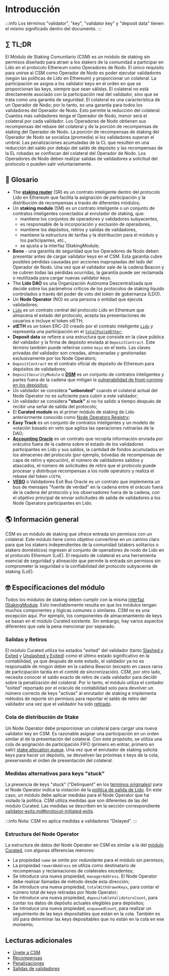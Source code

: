 # Introducción

:::info
Los términos "validator", "key", "validator key" y "deposit data" tienen el mismo significado dentro del documento.
:::

## ∑ TL;DR
El Módulo de Staking Comunitario (CSM) es un módulo de staking sin permisos diseñado para atraer a los stakers de la comunidad a participar en Lido en el protocolo Ethereum como Operadores de Nodo. El único requisito para unirse al CSM como Operador de Nodo es poder ejecutar validadores (según las políticas de Lido en Ethereum) y proporcionar un colateral. La participación se asigna a los validator keys en el orden en que se proporcionan las keys, siempre que sean válidas. El colateral no está directamente asociado con la participación real del validador, sino que se trata como una garantía de seguridad. El colateral es una característica de un Operador de Nodo; por lo tanto, es una garantía para todos los validadores del Operador de Nodo. Esto permite la reducción del colateral. Cuantos más validadores tenga el Operador de Nodo, menor será el colateral por cada validador. Los Operadores de Nodo obtienen sus recompensas del rebase del colateral y de la porción de recompensas de staking del Operador de Nodo. La porción de recompensas de staking del Operador de Nodo se socializa (promedia) si los validadores superan el umbral. Las penalizaciones acumuladas de la CL que resulten en una reducción del saldo por debajo del saldo de depósito y las recompensas de la EL robadas se confiscan del colateral del Operador de Nodo. Los Operadores de Nodo deben realizar salidas de validadores a solicitud del protocolo o pueden salir voluntariamente.

## 📓 Glosario
- The [**staking router**](../../contracts/staking-router.md) (SR) es un contrato inteligente dentro del protocolo Lido en Ethereum que facilita la asignación de participación y la distribución de recompensas a través de diferentes módulos;
- Un **staking module** (SM) es un contrato inteligente o un conjunto de contratos inteligentes conectados al enrutador de staking, que:
  - mantiene los conjuntos de operadores y validadores subyacentes,
  - es responsable de la incorporación y exclusión de operadores,
  - mantiene los depósitos, retiros y salidas de validadores,
  - mantiene la estructura de tarifas y la distribución para el módulo y los participantes, etc.,
  - se ajusta a la interfaz IStakingModule;
- **Bono** - una garantía de seguridad que los Operadores de Nodo deben presentar antes de cargar validator keys en el CSM. Esta garantía cubre posibles pérdidas causadas por acciones inapropiadas del lado del Operador de Nodo. Una vez que el validador sale de la cadena Beacon y se cubren todas las pérdidas ocurridas, la garantía puede ser reclamada o reutilizada para cargar nuevas validator keys.
- The **Lido DAO** es una Organización Autónoma Descentralizada que decide sobre los parámetros críticos de los protocolos de staking líquido controlados a través del poder de voto del token de gobernanza (LDO).
- Un **Node Operator** (NO) es una persona o entidad que ejecuta validadores;
- [`Lido`](../../contracts/lido.md) es un contrato central del protocolo Lido en Ethereum que almacena el estado del protocolo, acepta las presentaciones de usuarios e incluye el token stETH;
- **stETH** es un token ERC-20 creado por el contrato inteligente [`Lido`](https://etherscan.io/address/0xae7ab96520DE3A18E5e111B5EaAb095312D7fE84) y representa una participación en el [`totalPooledEther`](../../contracts/lido.md#rebase);
- **Deposit data** se refiere a una estructura que consiste en la clave pública del validador y la firma de depósito enviada al `DepositContract`. Este término también puede referirse como `keys` en el texto. Las claves privadas del validador son creadas, almacenadas y gestionadas exclusivamente por los Node Operators;
- `DepositContract` es el contrato oficial de depósito de Ethereum para depósitos de validadores;
- `DepositSecurityModule` o [**DSM**](../../guías/deposit-security-manual.md) es un conjunto de contratos inteligentes y partes fuera de la cadena que mitigan la [vulnerabilidad de front-running en los depósitos](../../guías/deposit-security-manual.md#la-vulnerabilidad);
- Un validador se considera **"unbonded"** cuando el colateral actual del Node Operator no es suficiente para cubrir a este validador;
- Un validador se considera **"stuck"** si no ha salido a tiempo después de recibir una señal de salida del protocolo;
- El **Curated module** es el primer módulo de staking de Lido anteriormente conocido como [Node Operators Registry](../../contracts/node-operators-registry);
- **Easy Track** es un conjunto de contratos inteligentes y un modelo de votación basado en veto que agiliza las operaciones rutinarias de la DAO;
- [**Accounting Oracle**](../../contracts/accounting-oracle.md) es un contrato que recopila información enviada por oráculos fuera de la cadena sobre el estado de los validadores participantes en Lido y sus saldos, la cantidad de fondos acumulados en los almacenes del protocolo (por ejemplo, bóvedas de recompensas de capa de retiro y ejecución), el número de validadores salidos y atascados, el número de solicitudes de retiro que el protocolo puede procesar y distribuye recompensas a los node operators y realiza el rebase del token `stETH`;
- [**VEBO**](../../contracts/validators-exit-bus-oracle.md) o Validadores Exit Bus Oracle es un contrato que implementa un bus de mensajes "fuente de verdad" en la cadena entre el oráculo fuera de la cadena del protocolo y los observadores fuera de la cadena, con el objetivo principal de enviar solicitudes de salida de validadores a los Node Operators participantes en Lido.

## 🌎 Información general
CSM es un módulo de staking que ofrece entrada sin permisos con un colateral. Este módulo tiene como objetivo convertirse en un camino claro para que los stakers independientes de la comunidad (stakers solitarios o stakers domésticos) ingresen al conjunto de operadores de nodo de Lido en el protocolo Ethereum (LoE). El requisito de colateral es una herramienta esencial de seguridad y alineación que permite la entrada sin permisos sin comprometer la seguridad o la confiabilidad del protocolo subyacente de staking (LoE).

## 🤓 Especificaciones del módulo
Todos los módulos de staking deben cumplir con la misma [interfaz IStakingModule](https://github.com/lidofinance/lido-dao/blob/master/contracts/0.8.9/interfaces/IStakingModule.sol). Esto inevitablemente resulta en que los módulos tengan muchos componentes y lógicas comunes o similares. CSM no es una excepción aquí. Por ejemplo, los componentes de almacenamiento de keys se basan en el módulo Curated existente. Sin embargo, hay varios aspectos diferentes que vale la pena mencionar por separado.

### Salidas y Retiros
El módulo Curated utiliza los estados "exited" del validador (tanto [Slashed y Exited](https://notes.ethereum.org/7CFxjwMgQSWOHIxLgJP2Bw#44-Step-4-Slashed-and-Exited) y [Unslashed y Exited](https://notes.ethereum.org/7CFxjwMgQSWOHIxLgJP2Bw#45-Step-5-Unslashed-and-Exited)) como el último estado significativo en la contabilidad, ya que después de este estado, el validador ya no es responsable de ningún deber en la cadena Beacon (excepto en casos raros de participación tardía en el comité de sincronización). CSM, por otro lado, necesita conocer el saldo exacto de retiro de cada validador para decidir sobre la penalización del colateral. Por lo tanto, el módulo utiliza el contador "exited" reportado por el oráculo de contabilidad solo para devolver un número correcto de keys "activas" al enrutador de staking e implementa métodos de reporte sin permisos para reportar el saldo de retiro del validador una vez que el validador ha sido [retirado](https://consensys.io/shanghai-capella-upgrade#:~:text=Finally%2C%20the%20withdrawable%20validator%20is%20subject%20to%20the%20same%2C%20automated%20%E2%80%9Csweep%E2%80%9D%20that%20processes%20partial%20withdrawals%2C%20and%20its%20balance%20is%20withdrawn).

### Cola de distribución de Stake
Un Node Operator debe proporcionar un colateral para cargar una nueva validator key en CSM. Es razonable asignar una participación en un orden similar al de la presentación del colateral. Con este propósito, se utiliza una cola de asignación de participación FIFO (primero en entrar, primero en salir) [stake allocation queue](join-csm.md#stake-allocation-queue). Una vez que el enrutador de staking solicita keys para hacer un depósito, se devuelven las próximas `X` keys de la cola, preservando el orden de presentación del colateral.

### Medidas alternativas para keys "stuck"
La presencia de keys "stuck" ("Delinquent" en los [términos originales](https://snapshot.org/#/lido-snapshot.eth/proposal/0xa4eb1220a15d46a1825d5a0f44de1b34644d4aa6bb95f910b86b29bb7654e330)) para el Node Operator indica la violación de la [política de salida de Lido](../../guías/node-operators/general-overview#política-de-salida-de-validadores-penalidades-y-recuperación). En este caso, un módulo debe aplicar medidas para el Node Operator que ha violado la política. CSM utiliza medidas que son diferentes de las del módulo Curated. Las medidas se describen en la sección correspondiente [validator-exits.md#protocol-initiated-exits](validator-exits.md#protocol-initiated-exits).

:::info
Nota: CSM no aplica medidas a validadores "Delayed".
:::

### Estructura del Node Operator
La estructura de datos del Node Operator en CSM es similar a la del [módulo Curated](../../contracts/node-operators-registry.md), con algunas diferencias menores:
- La propiedad `name` se omite por redundante para el módulo sin permisos;
- La propiedad `rewardAddress` se utiliza como destinatario de recompensas y reclamaciones de colaterales excedentes;
- Se introduce una nueva propiedad, `managerAddress`. El Node Operator debe realizar llamadas de método desde esta dirección;
- Se introduce una nueva propiedad, `totalWithdrawnKeys`, para contar el número total de keys retiradas por Node Operator;
- Se introduce una nueva propiedad, `depositableValidatorsCount`, para contar los datos de depósito actuales elegibles para depósitos;
- Se introduce una nueva propiedad, `enqueuedCount`, para realizar un seguimiento de las keys depositables que están en la cola. También es útil para determinar las keys depositables que no están en la cola en ese momento;

## Lecturas adicionales

- [Únete a CSM](join-csm.md)
- [Recompensas](rewards.md)
- [Penalizaciones](penalties.md)
- [Salidas de validadores](validator-exits.md)

